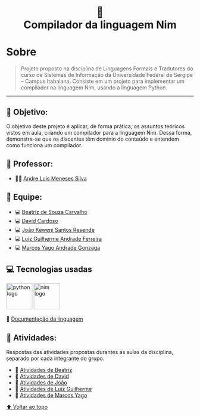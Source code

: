 <h1 align="center">
👑<br>Compilador da linguagem Nim
</h1>

# Sobre

> Projeto proposto na disciplina de Linguagens Formais e Tradutores do curso de Sistemas de Informação da Universidade Federal de Sergipe – Campus Itabaiana. Consiste em um projeto para implementar um compilador na linguagem Nim, usando a linguagem Python. 

---
## 📌 Objetivo:
O objetivo deste projeto é aplicar, de forma prática, os assuntos teóricos vistos em aula, criando um compilador para a linguagem Nim. Dessa forma, demonstra-se que os discentes têm domínio do conteúdo e entendem como funciona um compilador.


## 🏫 Professor:
- 🧑‍🏫 [Andre Luis Meneses Silva](https://github.com/andreluisms)

## 📖 Equipe:

- 💻 [Beatriz de Souza Carvalho](https://github.com/BeatrizSouz)
- 💻 [David Cardoso](https://github.com/davicardoso5524)
- 💻 [João Keweni Santos Resende](https://github.com/JoaoKeweni)
- 💻 [Luiz Guilherme Andrade Ferreira](https://github.com/ziulGui-0)
- 💻 [Marcos Yago Andrade Gonzaga](https://github.com/MarcosYago17)


## 💻 Tecnologias usadas 
<p float="left">
    <img src="https://cdn.jsdelivr.net/gh/devicons/devicon@latest/icons/python/python-original-wordmark.svg" alt="python logo" width="70">
    <img src="https://cdn.jsdelivr.net/gh/devicons/devicon@latest/icons/nim/nim-original-wordmark.svg" alt="nim logo" width="70">
</p>

          

📑 [Documentação da linguagem](https://nim-lang.org/documentation.html)                                                   

## 📁 Atividades:
Respostas das atividades propostas durantes as aulas da disciplina, separado por cada integrante do grupo.

- 📂 [Atividades de Beatriz](URL_do_link)
- 📂 [Atividades de David ](URL_do_link)
- 📂 [Atividades de João](URL_do_link)
- 📂 [Atividades de Luiz Guilherme ](URL_do_link)
- 📂 [Atividades de Marcos Yago ](URL_do_link)




[⬆ Voltar ao topo](#Sobre)

